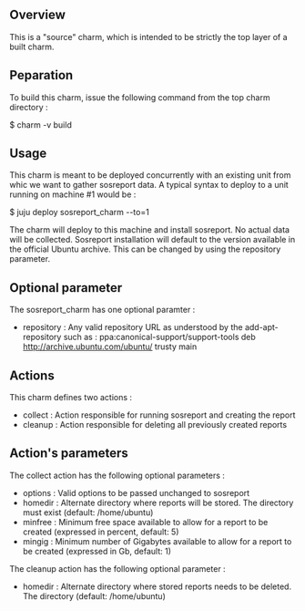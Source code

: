 Overview
--------

This is a "source" charm, which is intended to be strictly the top layer of a built charm.

Peparation
----------

To build this charm, issue the following command from the top charm directory :

 $ charm -v build

Usage
-----

This charm is meant to be deployed concurrently with an existing unit from whic
we want to gather sosreport data. A typical syntax to deploy to a unit running
on machine #1 would be :

 $ juju deploy sosreport_charm --to=1

The charm will deploy to this machine and install sosreport. No actual data will
be collected. Sosreport installation will default to the version available in
the official Ubuntu archive. This can be changed by using the repository parameter.

Optional parameter
------------------

The sosreport_charm has one optional paramter :

 * repository : Any valid repository URL as understood by the add-apt-repository
		such as :
		ppa:canonical-support/support-tools
		deb http://archive.ubuntu.com/ubuntu/ trusty main

Actions
-------

This charm defines two actions :
 * collect : Action responsible for running sosreport and creating the report
 * cleanup : Action responsible for deleting all previously created reports

Action's parameters
-------------------

The collect action has the following optional parameters :
 * options : Valid options to be passed unchanged to sosreport
 * homedir : Alternate directory where reports will be stored. The directory
	     must exist (default: /home/ubuntu)
 * minfree : Minimum free space available to allow for a report to be created
	     (expressed in percent, default: 5)
 * mingig :  Minimum number of Gigabytes available to allow for a report to be
	     created (expressed in Gb, default: 1)

The cleanup action has the following optional parameter :
 * homedir : Alternate directory where stored reports needs to be deleted. The
	     directory (default: /home/ubuntu)
